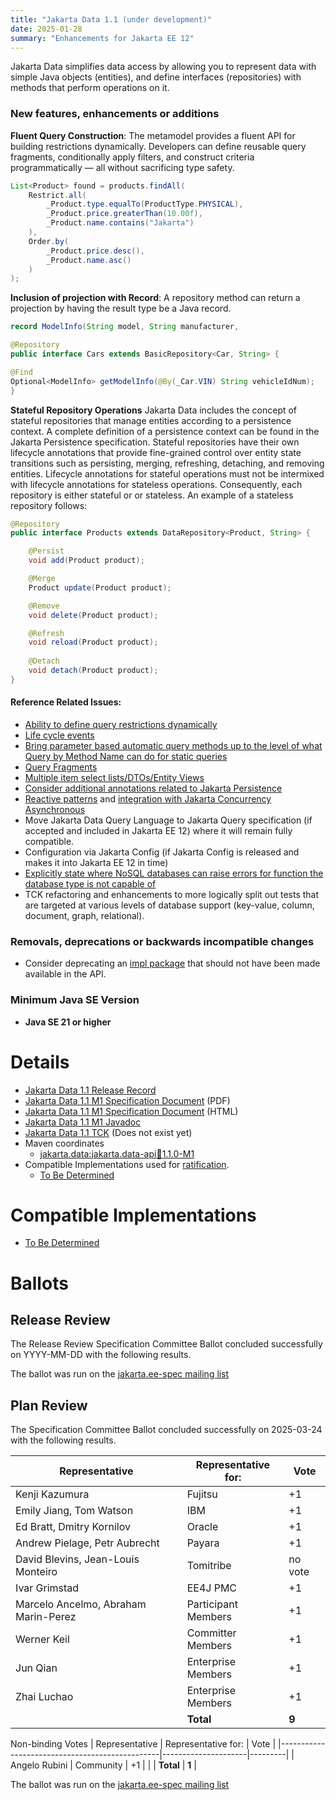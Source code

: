 ```yaml
---
title: "Jakarta Data 1.1 (under development)"
date: 2025-01-28
summary: "Enhancements for Jakarta EE 12"
---
```


Jakarta Data simplifies data access by allowing you to represent data with simple Java objects (entities), and define interfaces (repositories) with methods that perform operations on it.

### New features, enhancements or additions

**Fluent Query Construction**: The metamodel provides a fluent API for building restrictions dynamically. Developers can define reusable query fragments, conditionally apply filters, and construct criteria programmatically — all without sacrificing type safety.

```java
List<Product> found = products.findAll(
    Restrict.all(
        _Product.type.equalTo(ProductType.PHYSICAL),
        _Product.price.greaterThan(10.00f),
        _Product.name.contains("Jakarta")
    ),
    Order.by(
        _Product.price.desc(),
        _Product.name.asc()
    )
);
```

**Inclusion of projection with Record**: A repository method can return a projection by having the result type be a Java record. 

```java
record ModelInfo(String model, String manufacturer,                     int designYear) {}

@Repository
public interface Cars extends BasicRepository<Car, String> {

@Find
Optional<ModelInfo> getModelInfo(@By(_Car.VIN) String vehicleIdNum);
}
```

**Stateful Repository Operations** Jakarta Data includes the concept of stateful repositories that manage entities according to a persistence context. A complete definition of a persistence context can be found in the Jakarta Persistence specification. Stateful repositories have their own lifecycle annotations that provide fine-grained control over entity state transitions such as persisting, merging, refreshing, detaching, and removing entities. Lifecycle annotations for stateful operations must not be intermixed with lifecycle annotations for stateless operations. Consequently, each repository is either stateful or or stateless.
An example of a stateless repository follows:


```java
@Repository
public interface Products extends DataRepository<Product, String> {

    @Persist
    void add(Product product);

    @Merge
    Product update(Product product);

    @Remove
    void delete(Product product);

    @Refresh
    void reload(Product product);
    
    @Detach
    void detach(Product product);
}
```

#### Reference Related Issues:

* [Ability to define query restrictions dynamically](https://github.com/jakartaee/data/issues/829)
* [Life cycle events](https://github.com/jakartaee/data/issues/373)
* [Bring parameter based automatic query methods up to the level of what Query by Method Name can do for static queries](https://github.com/jakartaee/data/issues/857)
* [Query Fragments](https://github.com/jakartaee/data/issues/546)
* [Multiple item select lists/DTOs/Entity Views](https://github.com/jakartaee/data/issues/539)
* [Consider additional annotations related to Jakarta Persistence](https://github.com/jakartaee/data/issues/470)
* [Reactive patterns](https://github.com/jakartaee/data/issues/17) and [integration with Jakarta Concurrency Asynchronous](https://github.com/jakartaee/data/issues/19)
* Move Jakarta Data Query Language to Jakarta Query specification (if accepted and included in Jakarta EE 12) where it will remain fully compatible.
* Configuration via Jakarta Config (if Jakarta Config is released and makes it into Jakarta EE 12 in time)
* [Explicitly state where NoSQL databases can raise errors for function the database type is not capable of](https://github.com/jakartaee/data/issues/782)
* TCK refactoring and enhancements to more logically split out tests that are targeted at various levels of database support (key-value, column, document, graph, relational).

### Removals, deprecations or backwards incompatible changes

* Consider deprecating an [impl package](https://github.com/jakartaee/data/tree/main/api/src/main/java/jakarta/data/metamodel/impl) that should not have been made available in the API.

### Minimum Java SE Version
<!-- Specify the minimum required Java SE version for this specification -->
* **Java SE 21 or higher**

# Details

* [Jakarta Data 1.1 Release Record](https://projects.eclipse.org/projects/ee4j.data/releases/1.1)
* [Jakarta Data 1.1 M1 Specification Document](./jakarta-data-1.1.0-M1.pdf) (PDF)
* [Jakarta Data 1.1 M1 Specification Document](./jakarta-data-1.1.0-M1.html) (HTML)
* [Jakarta Data 1.1 M1 Javadoc](./apidocs)
* [Jakarta Data 1.1 TCK](http://downloads.eclipse.org/jakarta/data/1.1/data-tck-1.1.0.zip) (Does not exist yet)
* Maven coordinates
  * [jakarta.data:jakarta.data-api:jar:1.1.0-M1](https://search.maven.org/artifact/jakarta.data/jakarta.data-api/1.1.0-M1/jar)
* Compatible Implementations used for [ratification](https://www.eclipse.org/projects/efsp/?version=1.2#efsp-ratification).
  * [To Be Determined](https://github.com/)

# Compatible Implementations

* [To Be Determined](https://github.com/)

# Ballots

## Release Review

The Release Review Specification Committee Ballot concluded successfully on YYYY-MM-DD with the following results.

The ballot was run on the [jakarta.ee-spec mailing list](https://www.eclipse.org/lists/jakarta.ee-spec/msgxxxx.html)

## Plan Review

The Specification Committee Ballot concluded successfully on 2025-03-24 with the following results.

| Representative                                 | Representative for: |  Vote   |
|------------------------------------------------|---------------------|---------|
| Kenji Kazumura                                 | Fujitsu             |   +1    |
| Emily Jiang, Tom Watson                        | IBM                 |   +1    |
| Ed Bratt, Dmitry Kornilov                      | Oracle              |   +1    |
| Andrew Pielage, Petr Aubrecht                  | Payara              |   +1    |
| David Blevins, Jean-Louis Monteiro             | Tomitribe           | no vote |
| Ivar Grimstad                                  | EE4J PMC            |   +1    |
| Marcelo Ancelmo, Abraham Marin-Perez           | Participant Members |   +1    |
| Werner Keil                                    | Committer Members   |   +1    |
| Jun Qian                                       | Enterprise Members  |   +1    |
| Zhai Luchao                                    | Enterprise Members  |   +1    |
|                                                | **Total**           |  **9**  |

Non-binding Votes
| Representative                                 | Representative for: |  Vote   |
|------------------------------------------------|---------------------|---------|
| Angelo Rubini                                  | Community           |   +1    |
|                                                | **Total**           |  **1**  |

The ballot was run on the [jakarta.ee-spec mailing list](https://www.eclipse.org/lists/jakarta.ee-spec/msg03736.html)